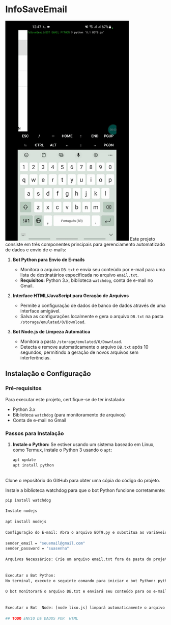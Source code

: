 # InfoSaveEmail
![InfoSaveEmail](InfoSaveEmail.gif)
Este projeto consiste em três componentes principais para gerenciamento automatizado de dados e envio de e-mails:

1. **Bot Python para Envio de E-mails**
   - Monitora o arquivo `DB.txt` e envia seu conteúdo por e-mail para uma lista de destinatários especificada no arquivo `email.txt`.
   - **Requisitos:** Python 3.x, biblioteca `watchdog`, conta de e-mail no Gmail.

2. **Interface HTML/JavaScript para Geração de Arquivos**
   - Permite a configuração de dados de banco de dados através de uma interface amigável.
   - Salva as configurações localmente e gera o arquivo `DB.txt` na pasta `/storage/emulated/0/Download`.

3. **Bot Node.js de Limpeza Automática**
   - Monitora a pasta `/storage/emulated/0/Download`.
   - Detecta e remove automaticamente o arquivo `DB.txt` após 10 segundos, permitindo a geração de novos arquivos sem interferências.

## Instalação e Configuração

### Pré-requisitos

Para executar este projeto, certifique-se de ter instalado:

- Python 3.x
- Biblioteca `watchdog` (para monitoramento de arquivos)
- Conta de e-mail no Gmail

### Passos para Instalação

1. **Instale o Python:**
   Se estiver usando um sistema baseado em Linux, como Termux, instale o Python 3 usando o `apt`:
   ```bash
   apt update
   apt install python
  
  Clone o repositório do GitHub para obter uma cópia do código do projeto.
  
Instale a biblioteca watchdog para que o bot Python funcione corretamente:
   ```bash
 pip install watchdog

Instale nodejs

apt install nodejs

Configuração do E-mail: Abra o arquivo BOT9.py e substitua as variáveis sender_email e sender_password com suas próprias credenciais do Gmail:

sender_email = "seuemail@gmail.com"
sender_password = "suasenha"

Arquivos Necessários: Crie um arquivo email.txt fora da pasta do projeto, em /storage/emulated/0/Download, adicionando os e-mails dos destinatários, um por linha.


Executar o Bot Python: 
No terminal, execute o seguinte comando para iniciar o bot Python: python BOT9.py

 O bot monitorará o arquivo DB.txt e enviará seu conteúdo para os e-mails listados em email.txt sempre que houver uma alteração.
 

Executar o Bot  Node: [node lixo.js] limpará automaticamente o arquivo DB.txt na pasta /storage/emulated/0/Download após 10 segundos de sua criação.

## TODO ENVIO DE DADOS POR  HTML
